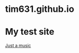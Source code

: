 # tim631.github.io
<h1>My test site</h1>
<a href="https://github.com/tim631/tim631.github.io/raw/main/files/epic_sad_background_music.mp3">Just a music</a>

